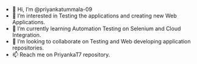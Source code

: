 - 👋 Hi, I’m @priyankatummala-09
- 👀 I’m interested in Testing the applications and creating new Web Applications.
- 🌱 I’m currently learning Automation Testing on Selenium and Cloud Integration.
- 💞️ I’m looking to collaborate on Testing and Web developing application repositories.
- 📫 Reach me on PriyankaT7 repository.

<!---
priyankatummala-09/priyankatummala-09 is a ✨ special ✨ repository because its `README.md` (this file) appears on your GitHub profile.
You can click the Preview link to take a look at your changes.
--->
